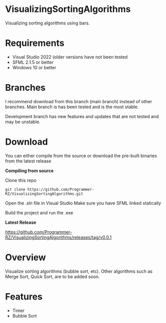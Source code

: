 # VisualizingSortingAlgorithms
Visualizing sorting algorithms using bars.

# Requirements
- Visual Studio 2022 (older versions have not been tested
- SFML 2.1.5 or better
- Windows 10 or better

# Branches
I recommend download from this branch (main branch) instead of other branches. Main branch is has been tested and is the most stable.

Development branch has new features and updates that are not tested and may be unstable.

# Download
You can either compile from the source or download the pre-built binaries from the latest release


**Compiling from source**

Clone this repo
```
git clone https://github.com/Programmer-RZ/VisualizingSortingAlgorithms.git
```

Open the .sln file in Visual Studio
Make sure you have SFML linked statically

Build the project and run the .exe


**Latest Release**

https://github.com/Programmer-RZ/VisualizingSortingAlgorithms/releases/tag/v0.0.1

# Overview
Visualize sorting algorithms (bubble sort, etc). Other algorithms such as Merge Sort, Quick Sort, are to be added soon.

# Features
- Timer
- Bubble Sort
